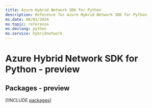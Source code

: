```yaml
---
title: Azure Hybrid Network SDK for Python
description: Reference for Azure Hybrid Network SDK for Python
ms.date: 08/01/2024
ms.topic: reference
ms.devlang: python
ms.service: hybridnetwork
---
```

# Azure Hybrid Network SDK for Python - preview
## Packages - preview
[!INCLUDE [packages](hybrid-network-index.md)]
